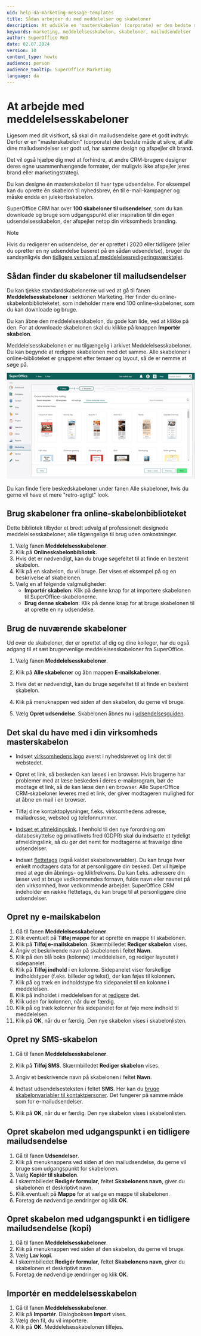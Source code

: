 ```yaml
---
uid: help-da-marketing-message-templates
title: Sådan arbejder du med meddelelser og skabeloner
description: At udvikle en 'masterskabelon' (corporate) er den bedste måde til at sikre, at alle dine mailudsendelser ser godt ud, har det samme design og afspejler dit brand.
keywords: marketing, meddelelsesskabelon, skabeloner, mailudsendelser
author: SuperOffice RnD
date: 02.07.2024
version: 10
content_type: howto
audience: person
audience_tooltip: SuperOffice Marketing
language: da
---
```


# At arbejde med meddelelsesskabeloner

Ligesom med dit visitkort, så skal din mailudsendelse gøre et godt indtryk. Derfor er en "masterskabelon" (corporate) den bedste måde at sikre, at alle dine mailudsendelser ser godt ud, har samme design og afspejler dit brand.

Det vil også hjælpe dig med at forhindre, at andre CRM-brugere designer deres egne usammenhængende formater, der muligvis ikke afspejler jeres brand eller marketingstrategi.

Du kan designe én masterskabelon til hver type udsendelse. For eksempel kan du oprette én skabelon til nyhedsbrev, én til e-mail-kampagner og måske endda en julekortsskabelon.

SuperOffice CRM har over **100 skabeloner til udsendelser**, som du kan downloade og bruge som udgangspunkt eller inspiration til din egen udsendelsesskabelon, der afspejler netop din virksomheds branding.

> [!NOTE]
> Hvis du redigerer en udsendelse, der er oprettet i 2020 eller tidligere (eller du opretter en ny udsendelse baseret på en sådan udsendelse), bruger du sandsynligvis den [tidligere version af meddelelsesredigeringsværktøjet][5].

## Sådan finder du skabeloner til mailudsendelser

Du kan tjekke standardskabelonerne ud ved at gå til fanen **Meddelelsesskabeloner** i sektionen Marketing. Her finder du online-skabelonbiblioteketet, som indeholder mere end 100 online-skabeloner, som du kan downloade og bruge.

Du kan åbne den meddelelsesskabelon, du gode kan lide, ved at klikke på den. For at downloade skabelonen skal du klikke på knappen **Importér skabelon**.

Meddelelsesskabelonen er nu tilgængelig i arkivet Meddelelsesskabeloner. Du kan begynde at redigere skabelonen med det samme. Alle skabeloner i online-biblioteket er grupperet efter temaer og layout, så de er nemme at søge på.

![Online-skabelonbiblioteket indeholder meddelelsesskabeloner, som du kan downloade og bruge -screenshot][img3]

Du kan finde flere beskedskabeloner under fanen Alle skabeloner, hvis du gerne vil have et mere "retro-agtigt" look.

## Brug skabeloner fra online-skabelonbiblioteket

Dette bibliotek tilbyder et bredt udvalg af professionelt designede meddelelsesskabeloner, alle tilgængelige til brug uden omkostninger.

1. Vælg fanen **Meddelelsesskabeloner**.
2. Klik på **Onlineskabelonbibliotek**.
3. Hvis det er nødvendigt, kan du bruge søgefeltet til at finde en bestemt skabelon.
4. Klik på en skabelon, du vil bruge. Der vises et eksempel på og en beskrivelse af skabelonen.
5. Vælg en af følgende valgmuligheder:
    * **Importér skabelon**: Klik på denne knap for at importere skabelonen til SuperOffice-skabelonerne.
    * **Brug denne skabelon**: Klik på denne knap for at bruge skabelonen til at oprette en ny udsendelse.

## Brug de nuværende skabeloner

Ud over de skabeloner, der er oprettet af dig og dine kolleger, har du også adgang til et sæt brugervenlige meddelelsesskabeloner fra SuperOffice.

1. Vælg fanen **Meddelelsesskabeloner**.

2. Klik på **Alle skabeloner** og åbn mappen **E-mailskabeloner**.

3. Hvis det er nødvendigt, kan du bruge søgefeltet til at finde en bestemt skabelon.

4. Klik på <i class="ph ph-list" aria-label="Task menu"></i> menuknappen ved siden af den skabelon, du gerne vil bruge.

5. Vælg **Opret udsendelse**. Skabelonen åbnes nu i [udsendelsesguiden][1].

## Det skal du have med i din virksomheds masterskabelon

* Indsæt [virksomhedens logo][4] øverst i nyhedsbrevet og link det til webstedet.

* Opret et link, så beskeden kan læses i en browser. Hvis brugerne har problemer med at læse beskeden i deres e-mailprogram, bør de modtage et link, så de kan læse den i en browser. Alle SuperOffice CRM-skabeloner leveres med et link, der giver modtageren mulighed for at åbne en mail i en browser.

* Tilføj dine kontaktoplysninger, f.eks. virksomhedens adresse, mailadresse, websted og telefonnummer.

* [Indsæt et afmeldingslink][6]. I henhold til den nye forordning om databeskyttelse og privatlivets fred (GDPR) skal du indsætte et tydeligt afmeldingslink, så du gør det nemt for modtagerne at fravælge dine udsendelser.

* Indsæt [flettetags][3] (også kaldet skabelonvariabler). Du kan bruge hver enkelt modtagers data for at personliggøre din besked. Det vil hjælpe med at øge din åbnings- og klikfrekvens. Du kan f.eks. adressere din læser ved at bruge vedkommendes fornavn, fulde navn eller navnet på den virksomhed, hvor vedkommende arbejder. SuperOffice CRM indeholder en række flettetags, du kan bruge til at personliggøre dine udsendelser.

## Opret ny e-mailskabelon

1. Gå til fanen **Meddelelsesskabeloner**.
2. Klik eventuelt på **Tilføj mappe** for at oprette en mappe til skabelonen.
3. Klik på **Tilføj e-mailskabelon**. Skærmbilledet **Rediger skabelon** vises.
4. Angiv et beskrivende navn på skabelonen i feltet **Navn**.
5. Klik på den blå boks (kolonne) i meddelelsen, og rediger layoutet i sidepanelet.
6. Klik på **Tilføj indhold** i en kolonne. Sidepanelet viser forskellige indholdstyper (f.eks. billeder og tekst), der kan føjes til kolonnen.
7. Klik på og træk en indholdstype fra sidepanelet til en kolonne i meddelelsen.
8. Klik på indholdet i meddelelsen for at [redigere][2] det.
9. Klik uden for kolonnen, når du er færdig.
10. Klik på og træk kolonner fra sidepanelet for at føje mere indhold til meddelelsen.
11. Klik på **OK**, når du er færdig. Den nye skabelon vises i skabelonlisten.

## Opret ny SMS-skabelon

1. Gå til fanen **Meddelelsesskabeloner**.

2. Klik på **Tilføj SMS**. Skærmbilledet **Rediger skabelon** vises.

3. Angiv et beskrivende navn på skabelonen i feltet **Navn**.

4. Indtast udsendelsesteksten i feltet **SMS**. Her kan du [bruge skabelonvariabler til kontaktpersoner][3]. Det fungerer på samme måde som for e-mailudsendelser.

5. Klik på **OK**, når du er færdig. Den nye skabelon vises i skabelonlisten.

## Opret skabelon med udgangspunkt i en tidligere mailudsendelse

1. Gå til fanen **Udsendelser**.
2. Klik på menuknappens <i class="ph ph-list" aria-label="Task menu"></i> ved siden af den mailudsendelse, du gerne vil bruge som udgangspunkt for skabelonen.
3. Vælg **Kopiér til skabelon**.
4. I skærmbilledet **Redigér formular**, feltet **Skabelonens navn**, giver du skabelonen et deskriptivt navn.
5. Klik eventuelt på **Mappe** for at vælge en mappe til skabelonen.
6. Foretag de nødvendige ændringer og klik **OK**.

## Opret skabelon med udgangspunkt i en tidligere mailudsendelse (kopi)

1. Gå til fanen **Meddelelsesskabeloner**.
2. Klik på <i class="ph ph-list" aria-label="Task menu"></i> menuknappen ved siden af den skabelon, du gerne vil bruge.
3. Vælg **Lav kopi**.
4. I skærmbilledet **Redigér formular**, feltet **Skabelonens navn**, giver du skabelonen et deskriptivt navn.
5. Foretag de nødvendige ændringer og klik **OK**.

## Importér en meddelelsesskabelon

1. Gå til fanen **Meddelelsesskabeloner**.
2. Klik på **Importér**. Dialogboksen **Import** vises.
3. Vælg den fil, du vil importere.
4. Klik på **OK**. Meddelelsesskabelonen tilføjes.

<!-- Referenced links -->
[1]: ../mailing/learn/create/index.md
[2]: ../editor/learn/edit-paragraph.md
[3]: ../editor/learn/add-merge-tag.md
[4]: add-images.md
[5]: ../editor/learn/index.md#old
[6]: ../editor/learn/add-unsubscribe-link.md

<!-- Referenced images -->
[img3]: ../../../media/loc/en/marketing/work-with-templates.png
